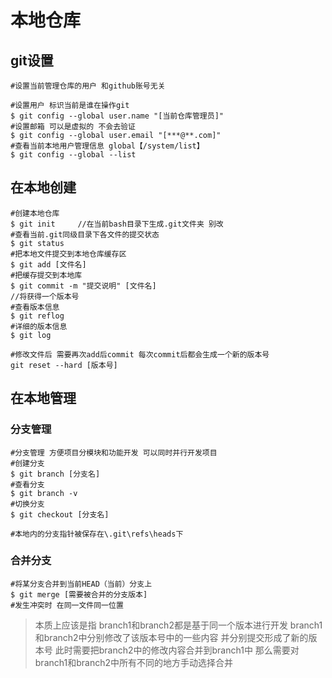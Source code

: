 # 本地仓库 #
## git设置 ##
    #设置当前管理仓库的用户 和github账号无关

	#设置用户 标识当前是谁在操作git
	$ git config --global user.name "[当前仓库管理员]"
	#设置邮箱 可以是虚拟的 不会去验证
	$ git config --global user.email "[***@**.com]"
	#查看当前本地用户管理信息 global【/system/list】
	$ git config --global --list
	
## 在本地创建 ##
	#创建本地仓库
	$ git init     //在当前bash目录下生成.git文件夹 别改
	#查看当前.git同级目录下各文件的提交状态
	$ git status
	#把本地文件提交到本地仓库缓存区
	$ git add [文件名]
	#把缓存提交到本地库
	$ git commit -m "提交说明" [文件名]
	//将获得一个版本号
	#查看版本信息
	$ git reflog
	#详细的版本信息
	$ git log

	#修改文件后 需要再次add后commit 每次commit后都会生成一个新的版本号
	git reset --hard [版本号]
	


## 在本地管理 ##
### 分支管理 ###
	#分支管理 方便项目分模块和功能开发 可以同时并行开发项目
	#创建分支
	$ git branch [分支名]
	#查看分支
	$ git branch -v
	#切换分支
	$ git checkout [分支名]

	#本地内的分支指针被保存在\.git\refs\heads下
	
### 合并分支 ###
	#将某分支合并到当前HEAD（当前）分支上
	$ git merge [需要被合并的分支版本]
	#发生冲突时 在同一文件同一位置 


> 本质上应该是指 branch1和branch2都是基于同一个版本进行开发 branch1和branch2中分别修改了该版本号中的一些内容 并分别提交形成了新的版本号 此时需要把branch2中的修改内容合并到branch1中 那么需要对branch1和branch2中所有不同的地方手动选择合并
	
